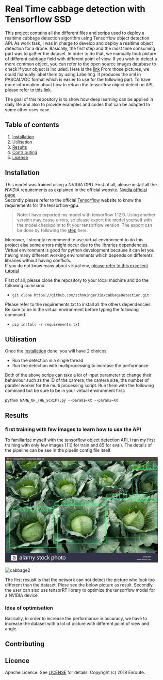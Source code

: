 # Real Time cabbage detection with Tensorflow SSD
This project contains all the different files and scrips used to deploy a realtime
cabbage detection algorithm using Tensorflow object detection API. As work task, 
i was in charge to develop and deploy a realtime object detection for a drone.
Basically, the first step and the most time consuming part was to gather the dataset.
In order to do that, we manually took picture of different cabbage field with different point of view.
If you wish to detect a more common object, you can refer to the open source images database to check if your object is included. Here is the [link](https://storage.googleapis.com/openimages/web/index.html)
From those pictures, we could manually label them by using LabelImg. It produces the xml in PASCALVOC format which is easier to use for the following part. To have more information about how to retrain the tensorflow object detection API, please refer to [this link](https://github.com/tensorflow/models/tree/master/research/object_detection).

The goal of this repository is to show how deep learning can be applied in daily life and also to provide examples and codes that can be adapted to some other uses case.

## Table of contents

1. [Installation](#installation)
2. [Utilisation](#utilisation)
3. [Results](#results)
4. [Contributing](#contributing)
5. [License](#licence)

## Installation
This model was trained using a NVIDIA GPU. First of all, please install all the NVIDIA requirements as explained in the official website. [Nvidia official page](https://developer.nvidia.com/).  
Secondly please refer to the official [Tensorflow](https://www.tensorflow.org/install/install_linux#tensorflow_gpu_support) website to know the requirements for the tensorflow-gpu.
>Note: I have exported my model with tensorflow 1.12.0.  Using another version may cause errors, so please export the model yourself with the model checkpoint to fit your tensorflow version. The export can be done by following the [step](https://github.com/tensorflow/models/blob/master/research/object_detection/g3doc/exporting_models.md) here.  

Moreover, I strongly recommend to use virtual environment to do this project else some errors might occur due to the libraries dependencies.  
Virtual environment is good for python development because it can let you having many different working environments which depends on differents libraries without having conflicts.  
If you do not know many about virtual env, [please refer to this excellent tutorial](https://realpython.com/python-virtual-environments-a-primer/)


First of all, please clone the repository to your local machine and do the following command:
- `git clone https://github.com/schoningerJim/cabbageDetection.git`  

Please refer to the requirements.txt to install all the others dependencies. Be sure to be in the virtual environment before typing the following command.
- `pip install -r requirements.txt`

## Utilisation
Once the [Installation](#installation) done, you will have 2 choices:  

- Run the detection in a single thread
- Run the detection with multiprocessing to increase the performance  

Both of the above scrips can take a lot of input parameter to change their behaviour such as the ID of the camera, the camera size, the number of parallel worker for the multi processing script. Run them with the following command but be sure to be in your virtual environment first:  

`python NAME_OF_THE_SCRIPT.py --param1=XX --param2=XX `


## Results

### first training with few images to learn how to use the API
To familiarize myself with the tensorflow object detection API, i ran my first training with only few images (110 for train and 85 for eval). The details of the pipeline can be see in the pipelin config file itself.  

![cabbage1](images/cabbage1.png)  

![cabbage2](images/cabbages2.png)

The first resuslt is that the network can not detect the picture who look too different than the dataset. Plese see the below picture as result.
Secondly, the user can also use tensorRT library to optimize the tensorflow model for a NVIDIA device.

### Idea of optimisation
Basically, in order to increase the performance in accuracy, we have to increase the dataset with a lot of picture with different point of view and angle.
## Contributing


## Licence
Apache Licence. See [LICENSE](LICENSE) for details. Copyright (c) 2018 Enroute.
